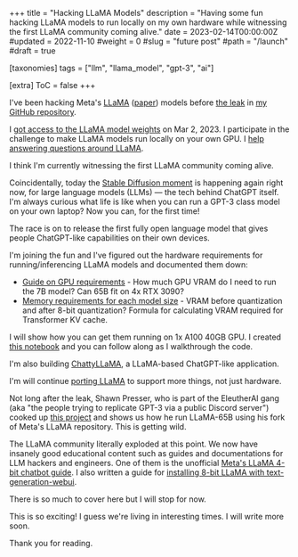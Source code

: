 +++
title = "Hacking LLaMA Models"
description = "Having some fun hacking LLaMA models to run locally on my own hardware while witnessing the first LLaMA community coming alive."
date = 2023-02-14T00:00:00Z
#updated = 2022-11-10
#weight = 0
#slug = "future post"
#path = "/launch"
#draft = true

[taxonomies]
tags = ["llm", "llama_model", "gpt-3", "ai"]

[extra]
ToC = false
+++

I've been hacking Meta's [LLaMA](https://ai.facebook.com/blog/large-language-model-llama-meta-ai/) ([paper](https://arxiv.org/abs/2302.13971v1)) models before [the leak](https://news.ycombinator.com/item?id=35007978) in [my GitHub repository](https://github.com/cedrickchee/llama).

I [got access to the LLaMA model weights](https://github.com/meta-llama/llama/issues/38#issuecomment-1451393671) on Mar 2, 2023. I participate in the challenge to make LLaMA models run locally on your own GPU. I [help answering questions around LLaMA](https://github.com/meta-llama/llama/issues/101#issuecomment-1454740028).

I think I'm currently witnessing the first LLaMA community coming alive.

Coincidentally, today the [Stable Diffusion moment](https://simonwillison.net/2023/Mar/11/llama/) is happening again right now, for large language models (LLMs) — the tech behind ChatGPT itself. I'm always curious what life is like when you can run a GPT-3 class model on your own laptop? Now you can, for the first time!

The race is on to release the first fully open language model that gives people ChatGPT-like capabilities on their own devices.

I'm joining the fun and I've figured out the hardware requirements for running/inferencing LLaMA models and documented them down:
- [Guide on GPU requirements](https://github.com/cedrickchee/llama/blob/main/chattyllama/hardware.md#guide-on-gpu-requirements) - How much GPU VRAM do I need to run the 7B model? Can 65B fit on 4x RTX 3090?
- [Memory requirements for each model size](https://github.com/cedrickchee/llama/blob/main/chattyllama/hardware.md#guide-on-gpu-requirements) - VRAM before quantization and after 8-bit quantization? Formula for calculating VRAM required for Transformer KV cache.

I will show how you can get them running on 1x A100 40GB GPU. I created [this notebook](https://github.com/cedrickchee/llama/blob/main/notebooks/vi_LLaMA_alpha.ipynb) and you can follow along as I walkthrough the code.

I'm also building [ChattyLLaMA](https://github.com/cedrickchee/llama), a LLaMA-based ChatGPT-like application.

I'm will continue [porting LLaMA](https://github.com/cedrickchee/llama/README.md#llama-2-compatible-port) to support more things, not just hardware.

Not long after the leak, Shawn Presser, who is part of the EleutherAI gang (aka "the people trying to replicate GPT-3 via a public Discord server") cooked up [this project](https://gist.github.com/cedrickchee/a7c23685aace1f75ac31a0c558b6ee91) and shows us how he run LLaMA-65B using his fork of Meta's LLaMA repository. This is getting wild.

The LLaMA community literally exploded at this point. We now have insanely good educational content such as guides and documentations for LLM hackers and engineers. One of them is the unofficial [Meta's LLaMA 4-bit chatbot guide](https://gist.github.com/cedrickchee/255f121a991e75d271035d8a659ae44d). I also written a guide for [installing 8-bit LLaMA with text-generation-webui](https://gist.github.com/cedrickchee/1f24fa3a5e3371910e1959b96a8dff94).

There is so much to cover here but I will stop for now.

This is so exciting! I guess we're living in interesting times. I will write more soon.

Thank you for reading.
